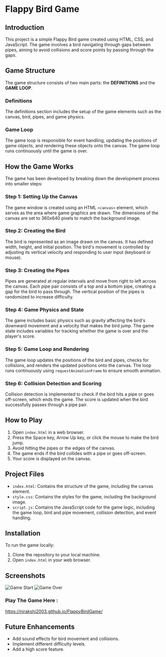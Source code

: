 # Flappy Bird Game

## Introduction
This project is a simple Flappy Bird game created using HTML, CSS, and JavaScript. The game involves a bird navigating through gaps between pipes, aiming to avoid collisions and score points by passing through the gaps.

## Game Structure
The game structure consists of two main parts: the **DEFINITIONS** and the **GAME LOOP**.

### Definitions
The definitions section includes the setup of the game elements such as the canvas, bird, pipes, and game physics.

### Game Loop
The game loop is responsible for event handling, updating the positions of game objects, and rendering these objects onto the canvas. The game loop runs continuously until the game is over.

## How the Game Works
The game has been developed by breaking down the development process into smaller steps:

### Step 1: Setting Up the Canvas
The game window is created using an HTML `<canvas>` element, which serves as the area where game graphics are drawn. The dimensions of the canvas are set to 360x640 pixels to match the background image.

### Step 2: Creating the Bird
The bird is represented as an image drawn on the canvas. It has defined width, height, and initial position. The bird's movement is controlled by adjusting its vertical velocity and responding to user input (keyboard or mouse).

### Step 3: Creating the Pipes
Pipes are generated at regular intervals and move from right to left across the canvas. Each pipe pair consists of a top and a bottom pipe, creating a gap for the bird to pass through. The vertical position of the pipes is randomized to increase difficulty.

### Step 4: Game Physics and State
The game includes basic physics such as gravity affecting the bird's downward movement and a velocity that makes the bird jump. The game state includes variables for tracking whether the game is over and the player's score.

### Step 5: Game Loop and Rendering
The game loop updates the positions of the bird and pipes, checks for collisions, and renders the updated positions onto the canvas. The loop runs continuously using `requestAnimationFrame` to ensure smooth animation.

### Step 6: Collision Detection and Scoring
Collision detection is implemented to check if the bird hits a pipe or goes off-screen, which ends the game. The score is updated when the bird successfully passes through a pipe pair.

## How to Play
1. Open `index.html` in a web browser.
2. Press the Space key, Arrow Up key, or click the mouse to make the bird jump.
3. Avoid hitting the pipes or the edges of the canvas.
4. The game ends if the bird collides with a pipe or goes off-screen.
5. Your score is displayed on the canvas.

## Project Files
- `index.html`: Contains the structure of the game, including the canvas element.
- `style.css`: Contains the styles for the game, including the background image.
- `script.js`: Contains the JavaScript code for the game logic, including the game loop, bird and pipe movement, collision detection, and event handling.

## Installation
To run the game locally:
1. Clone the repository to your local machine.
2. Open `index.html` in your web browser.

## Screenshots
![Game Start](path_to_screenshot1)
![Game Over](path_to_screenshot2)

### Play The Game Here : 
https://nirakshi2003.github.io/FlappyBirdGame/ 

## Future Enhancements
- Add sound effects for bird movement and collisions.
- Implement different difficulty levels.
- Add a high score feature.
